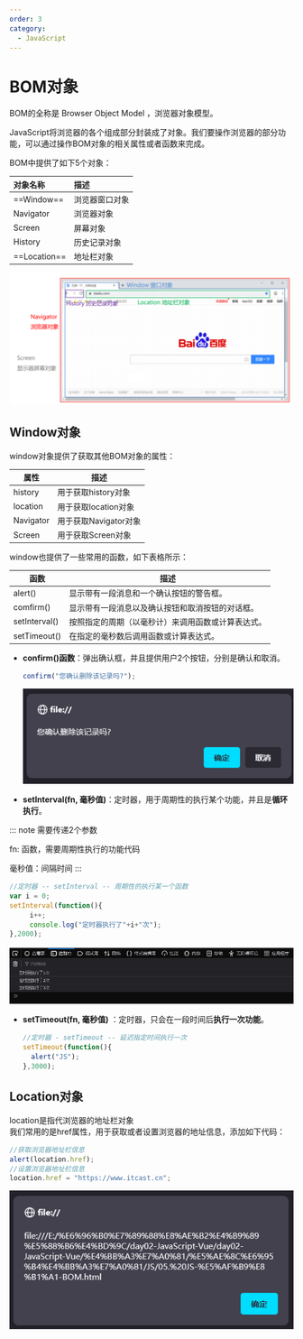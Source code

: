 ```yaml
---
order: 3
category: 
  - JavaScript
---
```


# BOM对象
<!-- more -->

BOM的全称是 Browser Object Model ，浏览器对象模型。  

JavaScript将浏览器的各个组成部分封装成了对象。我们要操作浏览器的部分功能，可以通过操作BOM对象的相关属性或者函数来完成。

BOM中提供了如下5个对象：

| 对象名称  | 描述           |
| :-------- | :------------- |
| ==Window==    | 浏览器窗口对象 |
| Navigator | 浏览器对象     |
| Screen    | 屏幕对象       |
| History   | 历史记录对象   |
| ==Location==  | 地址栏对象    |

![20210815194911914](./assets/image-20210815194911914.png)

## Window对象

window对象提供了获取其他BOM对象的属性：

| 属性      | 描述                  |
| --------- | --------------------- |
| history   | 用于获取history对象   |
| location  | 用于获取location对象  |
| Navigator | 用于获取Navigator对象 |
| Screen    | 用于获取Screen对象    |

window也提供了一些常用的函数，如下表格所示：

| 函数          | 描述                                               |
| ------------- | -------------------------------------------------- |
| alert()       | 显示带有一段消息和一个确认按钮的警告框。           |
| comfirm()     | 显示带有一段消息以及确认按钮和取消按钮的对话框。   |
| setInterval() | 按照指定的周期（以毫秒计）来调用函数或计算表达式。 |
| setTimeout()  | 在指定的毫秒数后调用函数或计算表达式。             |

- **confirm()函数**：弹出确认框，并且提供用户2个按钮，分别是确认和取消。

  ```js
  confirm("您确认删除该记录吗?");
  ```

  ![1668794898891](./assets/1668794898891.png)

- **setInterval(fn, 毫秒值)**：定时器，用于周期性的执行某个功能，并且是**循环执行**。  

::: note 需要传递2个参数

  fn: 函数，需要周期性执行的功能代码

  毫秒值：间隔时间
:::

  ```js
  //定时器 -- setInterval -- 周期性的执行某一个函数
  var i = 0;
  setInterval(function(){
       i++;
       console.log("定时器执行了"+i+"次");
  },2000);
  ```

  ![1668795435780](./assets/1668795435780.png)

- **setTimeout(fn, 毫秒值)** ：定时器，只会在一段时间后**执行一次功能**。

  ```js
  //定时器 - setTimeout -- 延迟指定时间执行一次 
  setTimeout(function(){
    alert("JS");
  },3000);
  ```

## Location对象

location是指代浏览器的地址栏对象  
我们常用的是href属性，用于获取或者设置浏览器的地址信息，添加如下代码：

```js
//获取浏览器地址栏信息
alert(location.href);
//设置浏览器地址栏信息
location.href = "https://www.itcast.cn";
```

![1668796236628](./assets/1668796236628.png)
